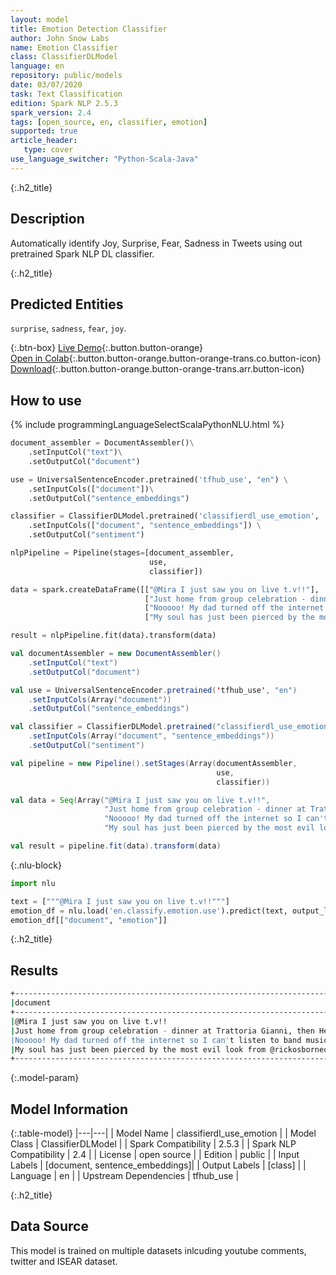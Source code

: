 ```yaml
---
layout: model
title: Emotion Detection Classifier
author: John Snow Labs
name: Emotion Classifier
class: ClassifierDLModel
language: en
repository: public/models
date: 03/07/2020
task: Text Classification
edition: Spark NLP 2.5.3
spark_version: 2.4
tags: [open_source, en, classifier, emotion]
supported: true
article_header:
   type: cover
use_language_switcher: "Python-Scala-Java"
---
```


{:.h2_title}
## Description 
Automatically identify Joy, Surprise, Fear, Sadness in Tweets using out pretrained Spark NLP DL classifier.

{:.h2_title}
## Predicted Entities
``surprise``, ``sadness``, ``fear``, ``joy``. 

{:.btn-box}
[Live Demo](https://demo.johnsnowlabs.com/public/SENTIMENT_EN_EMOTION/){:.button.button-orange}<br/>[Open in Colab](https://colab.research.google.com/github/JohnSnowLabs/spark-nlp-workshop/blob/master/tutorials/streamlit_notebooks/SENTIMENT_EN_EMOTION.ipynb){:.button.button-orange.button-orange-trans.co.button-icon}<br/>[Download](https://s3.amazonaws.com/auxdata.johnsnowlabs.com/public/models/classifierdl_use_emotion_en_2.5.3_2.4_1593783319297.zip){:.button.button-orange.button-orange-trans.arr.button-icon}<br/>

## How to use 
<div class="tabs-box" markdown="1">

{% include programmingLanguageSelectScalaPythonNLU.html %}

```python
document_assembler = DocumentAssembler()\
    .setInputCol("text")\
    .setOutputCol("document")

use = UniversalSentenceEncoder.pretrained('tfhub_use', "en") \
    .setInputCols(["document"])\
    .setOutputCol("sentence_embeddings")

classifier = ClassifierDLModel.pretrained('classifierdl_use_emotion', 'en') \
    .setInputCols(["document", "sentence_embeddings"]) \
    .setOutputCol("sentiment")

nlpPipeline = Pipeline(stages=[document_assembler, 
                               use, 
                               classifier])

data = spark.createDataFrame([["@Mira I just saw you on live t.v!!"],
                              ["Just home from group celebration - dinner at Trattoria Gianni, then Hershey Felder's performance - AMAZING!!"],
                              ["Nooooo! My dad turned off the internet so I can't listen to band music!"],
                              ["My soul has just been pierced by the most evil look from @rickosborneorg. A mini panic attack and chill in bones followed soon after."]]).toDF("text")

result = nlpPipeline.fit(data).transform(data)
```
```scala
val documentAssembler = new DocumentAssembler()
    .setInputCol("text")
    .setOutputCol("document")

val use = UniversalSentenceEncoder.pretrained('tfhub_use', "en")
    .setInputCols(Array("document"))
    .setOutputCol("sentence_embeddings")

val classifier = ClassifierDLModel.pretrained("classifierdl_use_emotion", "en")
    .setInputCols(Array("document", "sentence_embeddings"))
    .setOutputCol("sentiment")

val pipeline = new Pipeline().setStages(Array(documentAssembler, 
                                              use, 
                                              classifier))

val data = Seq(Array("@Mira I just saw you on live t.v!!",
                     "Just home from group celebration - dinner at Trattoria Gianni, then Hershey Felder's performance - AMAZING!!",
                     "Nooooo! My dad turned off the internet so I can't listen to band music!",
                     "My soul has just been pierced by the most evil look from @rickosborneorg. A mini panic attack and chill in bones followed soon after.")).toDS.toDF("text")

val result = pipeline.fit(data).transform(data)
```

{:.nlu-block}
```python
import nlu

text = ["""@Mira I just saw you on live t.v!!"""]
emotion_df = nlu.load('en.classify.emotion.use').predict(text, output_level='document')
emotion_df[["document", "emotion"]]
```

</div>

{:.h2_title}
## Results

```bash
+-------------------------------------------------------------------------------------------------------------------------------------+---------+
|document                                                                                                                             |sentiment|
+-------------------------------------------------------------------------------------------------------------------------------------+---------+
|@Mira I just saw you on live t.v!!                                                                                                   |surprise |
|Just home from group celebration - dinner at Trattoria Gianni, then Hershey Felder's performance - AMAZING!!                         |joy      |
|Nooooo! My dad turned off the internet so I can't listen to band music!                                                              |sadness  |
|My soul has just been pierced by the most evil look from @rickosborneorg. A mini panic attack and chill in bones followed soon after.|fear     |
+-------------------------------------------------------------------------------------------------------------------------------------+---------+
```


{:.model-param}
## Model Information

{:.table-model}
|---|---|
| Model Name              | classifierdl_use_emotion     |
| Model Class             | ClassifierDLModel            |
| Spark Compatibility     | 2.5.3                        |
| Spark NLP Compatibility | 2.4                          |
| License                 | open source                  |
| Edition                 | public                       |
| Input Labels            | [document, sentence_embeddings]|
| Output Labels           | [class]                        |
| Language                | en                           |
| Upstream Dependencies   | tfhub_use                    |


{:.h2_title}
## Data Source
This model is trained on multiple datasets inlcuding youtube comments, twitter and ISEAR dataset.

